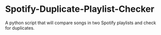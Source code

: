 # Spotify-Duplicate-Playlist-Checker
A python script that will compare songs in two Spotify playlists and check for duplicates. 
